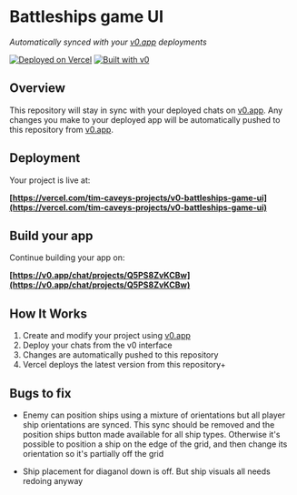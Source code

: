 # Battleships game UI

*Automatically synced with your [v0.app](https://v0.app) deployments*

[![Deployed on Vercel](https://img.shields.io/badge/Deployed%20on-Vercel-black?style=for-the-badge&logo=vercel)](https://vercel.com/tim-caveys-projects/v0-battleships-game-ui)
[![Built with v0](https://img.shields.io/badge/Built%20with-v0.app-black?style=for-the-badge)](https://v0.app/chat/projects/Q5PS8ZvKCBw)

## Overview

This repository will stay in sync with your deployed chats on [v0.app](https://v0.app).
Any changes you make to your deployed app will be automatically pushed to this repository from [v0.app](https://v0.app).

## Deployment

Your project is live at:

**[https://vercel.com/tim-caveys-projects/v0-battleships-game-ui](https://vercel.com/tim-caveys-projects/v0-battleships-game-ui)**

## Build your app

Continue building your app on:

**[https://v0.app/chat/projects/Q5PS8ZvKCBw](https://v0.app/chat/projects/Q5PS8ZvKCBw)**

## How It Works

1. Create and modify your project using [v0.app](https://v0.app)
2. Deploy your chats from the v0 interface
3. Changes are automatically pushed to this repository
4. Vercel deploys the latest version from this repository+


## Bugs to fix

- Enemy can position ships using a mixture of orientations but all player ship orientations are synced. This sync should be removed and the position ships button made available for all ship types. Otherwise it's possible to position a ship on the edge of the grid, and then change its orientation so it's partially off the grid

- Ship placement for diaganol down is off. But ship visuals all needs redoing anyway
